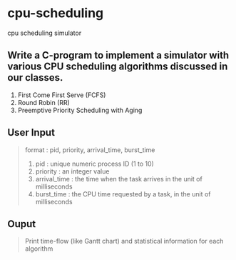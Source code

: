 # cpu-scheduling
cpu scheduling simulator
## Write a C-program to implement a simulator with various CPU scheduling algorithms discussed in our classes.
1. First Come First Serve (FCFS)
2. Round Robin (RR)
3. Preemptive Priority Scheduling with Aging

## User Input
> format : pid, priority, arrival_time, burst_time
> 1. pid : unique numeric process ID (1 to 10)
> 2. priority : an integer value
> 3. arrival_time : the time when the task arrives in the unit of milliseconds
> 4. burst_time : the CPU time requested by a task, in the unit of milliseconds

## Ouput
> Print time-flow (like Gantt chart) and statistical information for each algorithm
